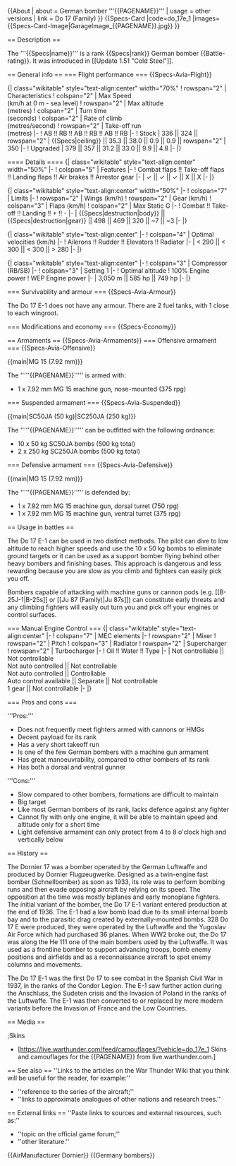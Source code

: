 {{About
| about = German bomber '''{{PAGENAME}}'''
| usage = other versions
| link = Do 17 (Family)
}}
{{Specs-Card
|code=do_17e_1
|images={{Specs-Card-Image|GarageImage_{{PAGENAME}}.jpg}}
}}

== Description ==
<!-- ''In the description, the first part should be about the history of and the creation and combat usage of the aircraft, as well as its key features. In the second part, tell the reader about the aircraft in the game. Insert a screenshot of the vehicle, so that if the novice player does not remember the vehicle by name, he will immediately understand what kind of vehicle the article is talking about.'' -->
The '''{{Specs|name}}''' is a rank {{Specs|rank}} German bomber {{Battle-rating}}. It was introduced in [[Update 1.51 "Cold Steel"]].

== General info ==
=== Flight performance ===
{{Specs-Avia-Flight}}
<!-- ''Describe how the aircraft behaves in the air. Speed, manoeuvrability, acceleration and allowable loads - these are the most important characteristics of the vehicle.'' -->

{| class="wikitable" style="text-align:center" width="70%"
! rowspan="2" | Characteristics
! colspan="2" | Max Speed<br>(km/h at 0 m - sea level)
! rowspan="2" | Max altitude<br>(metres)
! colspan="2" | Turn time<br>(seconds)
! colspan="2" | Rate of climb<br>(metres/second)
! rowspan="2" | Take-off run<br>(metres)
|-
! AB !! RB !! AB !! RB !! AB !! RB
|-
! Stock
| 336 || 324 || rowspan="2" | {{Specs|ceiling}} || 35.3 || 38.0 || 0.9 || 0.9 || rowspan="2" | 350
|-
! Upgraded
| 379 || 357 || 31.2 || 33.0 || 9.9 || 4.8
|-
|}

==== Details ====
{| class="wikitable" style="text-align:center" width="50%"
|-
! colspan="5" | Features
|-
! Combat flaps !! Take-off flaps !! Landing flaps !! Air brakes !! Arrestor gear
|-
| ✓ || ✓ || ✓ || X || X     <!-- ✓ -->
|-
|}

{| class="wikitable" style="text-align:center" width="50%"
|-
! colspan="7" | Limits
|-
! rowspan="2" | Wings (km/h)
! rowspan="2" | Gear (km/h)
! colspan="3" | Flaps (km/h)
! colspan="2" | Max Static G
|-
! Combat !! Take-off !! Landing !! + !! -
|-
| {{Specs|destruction|body}} || {{Specs|destruction|gear}} || 498 || 469 || 320 || ~7 || ~3
|-
|}

{| class="wikitable" style="text-align:center"
|-
! colspan="4" | Optimal velocities (km/h)
|-
! Ailerons !! Rudder !! Elevators !! Radiator
|-
| < 290 || < 300 || < 300 || > 280
|-
|}

{| class="wikitable" style="text-align:center"
|-
! colspan="3" | Compressor (RB/SB)
|-
! colspan="3" | Setting 1
|-
! Optimal altitude
! 100% Engine power
! WEP Engine power
|-
| 3,050 m || 585 hp || 749 hp
|-
|}

=== Survivability and armour ===
{{Specs-Avia-Armour}}
<!-- ''Examine the survivability of the aircraft. Note how vulnerable the structure is and how secure the pilot is, whether the fuel tanks are armoured, etc. Describe the armour, if there is any, and also mention the vulnerability of other critical aircraft systems.'' -->
The Do 17 E-1 does not have any armour. There are 2 fuel tanks, with 1 close to each wingroot.

=== Modifications and economy ===
{{Specs-Economy}}

== Armaments ==
{{Specs-Avia-Armaments}}
=== Offensive armament ===
{{Specs-Avia-Offensive}}
<!-- ''Describe the offensive armament of the aircraft, if any. Describe how effective the cannons and machine guns are in a battle, and also what belts or drums are better to use. If there is no offensive weaponry, delete this subsection.'' -->
{{main|MG 15 (7.92 mm)}}

The '''''{{PAGENAME}}''''' is armed with:

* 1 x 7.92 mm MG 15 machine gun, nose-mounted (375 rpg)

=== Suspended armament ===
{{Specs-Avia-Suspended}}
<!-- ''Describe the aircraft's suspended armament: additional cannons under the wings, bombs, rockets and torpedoes. This section is especially important for bombers and attackers. If there is no suspended weaponry remove this subsection.'' -->
{{main|SC50JA (50 kg)|SC250JA (250 kg)}}

The '''''{{PAGENAME}}''''' can be outfitted with the following ordnance:

* 10 x 50 kg SC50JA bombs (500 kg total)
* 2 x 250 kg SC250JA bombs (500 kg total)

=== Defensive armament ===
{{Specs-Avia-Defensive}}
<!-- ''Defensive armament with turret machine guns or cannons, crewed by gunners. Examine the number of gunners and what belts or drums are better to use. If defensive weaponry is not available, remove this subsection.'' -->
{{main|MG 15 (7.92 mm)}}

The '''''{{PAGENAME}}''''' is defended by:

* 1 x 7.92 mm MG 15 machine gun, dorsal turret (750 rpg)
* 1 x 7.92 mm MG 15 machine gun, ventral turret (375 rpg)

== Usage in battles ==
<!-- ''Describe the tactics of playing in the aircraft, the features of using aircraft in a team and advice on tactics. Refrain from creating a "guide" - do not impose a single point of view, but instead, give the reader food for thought. Examine the most dangerous enemies and give recommendations on fighting them. If necessary, note the specifics of the game in different modes (AB, RB, SB).'' -->
The Do 17 E-1 can be used in two distinct methods. The pilot can dive to low altitude to reach higher speeds and use the 10 x 50 kg bombs to eliminate ground targets or it can be used as a support bomber flying behind other heavy bombers and finishing bases. This approach is dangerous and less rewarding because you are slow as you climb and fighters can easily pick you off.

Bombers capable of attacking with machine guns or cannon pods (e.g. [[B-25J-1|B-25s]] or [[Ju 87 (Family)|Ju 87s]]) can constitute early threats and any climbing fighters will easily out turn you and pick off your engines or control surfaces.

=== Manual Engine Control ===
{| class="wikitable" style="text-align:center"
|-
! colspan="7" | MEC elements
|-
! rowspan="2" | Mixer
! rowspan="2" | Pitch
! colspan="3" | Radiator
! rowspan="2" | Supercharger
! rowspan="2" | Turbocharger
|-
! Oil !! Water !! Type
|-
| Not controllable || Not controllable<br>Not auto controlled || Not controllable<br>Not auto controlled || Controllable<br>Auto control available || Separate || Not controllable<br>1 gear || Not controllable
|-
|}

=== Pros and cons ===
<!-- ''Summarise and briefly evaluate the vehicle in terms of its characteristics and combat effectiveness. Mark its pros and cons in the bulleted list. Try not to use more than 6 points for each of the characteristics. Avoid using categorical definitions such as "bad", "good" and the like - use substitutions with softer forms such as "inadequate" and "effective".'' -->

'''Pros:'''

* Does not frequently meet fighters armed with cannons or HMGs
* Decent payload for its rank
* Has a very short takeoff run
* Is one of the few German bombers with a machine gun armament
* Has great manoeuvrability, compared to other bombers of its rank
* Has both a dorsal and ventral gunner

'''Cons:'''

* Slow compared to other bombers, formations are difficult to maintain
* Big target
* Like most German bombers of its rank, lacks defence against any fighter
* Cannot fly with only one engine, it will be able to maintain speed and altitude only for a short time
* Light defensive armament can only protect from 4 to 8 o'clock high and vertically below

== History ==
<!-- ''Describe the history of the creation and combat usage of the aircraft in more detail than in the introduction. If the historical reference turns out to be too long, take it to a separate article, taking a link to the article about the vehicle and adding a block "/History" (example: <nowiki>https://wiki.warthunder.com/(Vehicle-name)/History</nowiki>) and add a link to it here using the <code>main</code> template. Be sure to reference text and sources by using <code><nowiki><ref></ref></nowiki></code>, as well as adding them at the end of the article with <code><nowiki><references /></nowiki></code>. This section may also include the vehicle's dev blog entry (if applicable) and the in-game encyclopedia description (under <code><nowiki>=== In-game description ===</nowiki></code>, also if applicable).'' -->
The Dornier 17 was a bomber operated by the German Luftwaffe and produced by Dornier Flugzeugwerke. Designed as a twin-engine fast bomber (Schnellbomber) as soon as 1933, its role was to perform bombing runs and then evade opposing aircraft by relying on its speed. The opposition at the time was mostly biplanes and early monoplane fighters. The initial variant of the bomber, the Do 17 E-1 variant entered production at the end of 1936. The E-1 had a low bomb load due to its small internal bomb bay and to the parasitic drag created by externally-mounted bombs. 328 Do 17 E were produced, they were operated by the Luftwaffe and the Yugoslav Air Force which had purchased 36 planes. When WW2 broke out, the Do 17 was along the He 111 one of the main bombers used by the Luftwaffe. It was used as a frontline bomber to support advancing troops, bomb enemy positions and airfields and as a reconnaissance aircraft to spot enemy columns and movements.

The Do 17 E-1 was the first Do 17 to see combat in the Spanish Civil War in 1937, in the ranks of the Condor Legion. The E-1 saw further action during the Anschluss, the Sudeten crisis and the Invasion of Poland in the ranks of the Luftwaffe. The E-1 was then converted to or replaced by more modern variants before the Invasion of France and the Low Countries.

== Media ==
<!-- ''Excellent additions to the article would be video guides, screenshots from the game, and photos.'' -->

;Skins
* [https://live.warthunder.com/feed/camouflages/?vehicle=do_17e_1 Skins and camouflages for the {{PAGENAME}} from live.warthunder.com.]

== See also ==
''Links to the articles on the War Thunder Wiki that you think will be useful for the reader, for example:''
* ''reference to the series of the aircraft;''
* ''links to approximate analogues of other nations and research trees.''

== External links ==
''Paste links to sources and external resources, such as:''
* ''topic on the official game forum;''
* ''other literature.''

{{AirManufacturer Dornier}}
{{Germany bombers}}